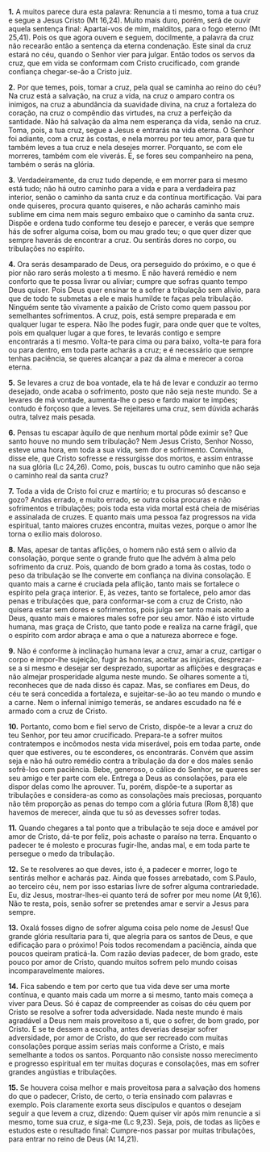 **1.** A muitos parece dura esta palavra: Renuncia a ti mesmo, toma a tua cruz e segue a Jesus Cristo (Mt 16,24). Muito mais duro, porém, será de ouvir aquela sentença final: Apartai-vos de mim, malditos, para o fogo eterno (Mt 25,41). Pois os que agora ouvem e seguem, docilmente, a palavra da cruz não recearão então a sentença da eterna condenação. Este sinal da cruz estará no céu, quando o Senhor vier para julgar. Então todos os servos da cruz, que em vida se conformam com Cristo crucificado, com grande confiança chegar-se-ão a Cristo juiz.

**2.** Por que temes, pois, tomar a cruz, pela qual se caminha ao reino do céu? Na cruz está a salvação, na cruz a vida, na cruz o amparo contra os inimigos, na cruz a abundância da suavidade divina, na cruz a fortaleza do coração, na cruz o compêndio das virtudes, na cruz a perfeição da santidade. Não há salvação da alma nem esperança da vida, senão na cruz. Toma, pois, a tua cruz, segue a Jesus e entrarás na vida eterna. O Senhor foi adiante, com a cruz às costas, e nela morreu por teu amor, para que tu também leves a tua cruz e nela desejes morrer. Porquanto, se com ele morreres, também com ele viverás. E, se fores seu companheiro na pena, também o serás na glória.

**3.** Verdadeiramente, da cruz tudo depende, e em morrer para si mesmo está tudo; não há outro caminho para a vida e para a verdadeira paz interior, senão o caminho da santa cruz e da contínua mortificação. Vai para onde quiseres, procura quanto quiseres, e não acharás caminho mais sublime em cima nem mais seguro embaixo que o caminho da santa cruz. Dispõe e ordena tudo conforme teu desejo e parecer, e verás que sempre hás de sofrer alguma coisa, bom ou mau grado teu; o que quer dizer que sempre haverás de encontrar a cruz. Ou sentirás dores no corpo, ou tribulações no espírito.

**4.** Ora serás desamparado de Deus, ora perseguido do próximo, e o que é pior não raro serás molesto a ti mesmo. E não haverá remédio e nem conforto que te possa livrar ou aliviar; cumpre que sofras quanto tempo Deus quiser. Pois Deus quer ensinar te a sofrer a tribulação sem alívio, para que de todo te submetas a ele e mais humilde te faças pela tribulação. Ninguém sente tão vivamente a paixão de Cristo como quem passou por semelhantes sofrimentos. A cruz, pois, está sempre preparada e em qualquer lugar te espera. Não lhe podes fugir, para onde quer que te voltes, pois em qualquer lugar a que fores, te levarás contigo e sempre encontrarás a ti mesmo. Volta-te para cima ou para baixo, volta-te para fora ou para dentro, em toda parte acharás a cruz; e é necessário que sempre tenhas paciência, se queres alcançar a paz da alma e merecer a coroa eterna.

**5.** Se levares a cruz de boa vontade, ela te há de levar e conduzir ao termo desejado, onde acaba o sofrimento, posto que não seja neste mundo. Se a levares de má vontade, aumenta-lhe o peso e fardo maior te impões; contudo é forçoso que a leves. Se rejeitares uma cruz, sem dúvida acharás outra, talvez mais pesada.

**6.** Pensas tu escapar àquilo de que nenhum mortal pôde eximir se? Que santo houve no mundo sem tribulação? Nem Jesus Cristo, Senhor Nosso, esteve uma hora, em toda a sua vida, sem dor e sofrimento. Convinha, disse ele, que Cristo sofresse e ressurgisse dos mortos, e assim entrasse na sua glória (Lc 24,26). Como, pois, buscas tu outro caminho que não seja o caminho real da santa cruz?

**7.** Toda a vida de Cristo foi cruz e martírio; e tu procuras só descanso e gozo? Andas errado, e muito errado, se outra coisa procuras e não sofrimentos e tribulações; pois toda esta vida mortal está cheia de misérias e assinalada de cruzes. E quanto mais uma pessoa faz progressos na vida espiritual, tanto maiores cruzes encontra, muitas vezes, porque o amor lhe torna o exílio mais doloroso.

**8.** Mas, apesar de tantas aflições, o homem não está sem o alívio da consolação, porque sente o grande fruto que lhe advém à alma pelo sofrimento da cruz. Pois, quando de bom grado a toma às costas, todo o peso da tribulação se lhe converte em confiança na divina consolação. E quanto mais a carne é cruciada pela aflição, tanto mais se fortalece o espírito pela graça interior. E, às vezes, tanto se fortalece, pelo amor das penas e tribulações que, para conformar-se com a cruz de Cristo, não quisera estar sem dores e sofrimentos, pois julga ser tanto mais aceito a Deus, quanto mais e maiores males sofre por seu amor. Não é isto virtude humana, mas graça de Cristo, que tanto pode e realiza na carne frágil, que o espírito com ardor abraça e ama o que a natureza aborrece e foge.

**9.** Não é conforme à inclinação humana levar a cruz, amar a cruz, cartigar o corpo e impor-lhe sujeição, fugir às honras, aceitar as injúrias, desprezar-se a si mesmo e desejar ser desprezado, suportar as aflições e desgraças e não almejar prosperidade alguma neste mundo. Se olhares somente a ti, reconheces que de nada disso és capaz. Mas, se confiares em Deus, do céu te será concedida a fortaleza, e sujeitar-se-ão ao teu mando o mundo e a carne. Nem o infernal inimigo temerás, se andares escudado na fé e armado com a cruz de Cristo.

**10.** Portanto, como bom e fiel servo de Cristo, dispõe-te a levar a cruz do teu Senhor, por teu amor crucificado. Prepara-te a sofrer muitos contratempos e incômodos nesta vida miserável, pois em todaa parte, onde quer que estiveres, ou te esconderes, os encontrarás. Convém que assim seja e não há outro remédio contra a tribulação da dor e dos males senão sofrê-los com paciência. Bebe, generoso, o cálice do Senhor, se queres ser seu amigo e ter parte com ele. Entrega a Deus as consolações, para ele dispor delas como lhe aprouver. Tu, porém, dispõe-te a suportar as tribulações e considera-as como as consolações mais preciosas, porquanto não têm proporção as penas do tempo com a glória futura (Rom 8,18) que havemos de merecer, ainda que tu só as devesses sofrer todas.

**11.** Quando chegares a tal ponto que a tribulação te seja doce e amável por amor de Cristo, dá-te por feliz, pois achaste o paraíso na terra. Enquanto o padecer te é molesto e procuras fugir-lhe, andas mal, e em toda parte te persegue o medo da tribulação.

**12.** Se te resolveres ao que deves, isto é, a padecer e morrer, logo te sentirás melhor e acharás paz. Ainda que fosses arrebatado, com S.Paulo, ao terceiro céu, nem por isso estarias livre de sofrer alguma contrariedade. Eu, diz Jesus, mostrar-lhes-ei quanto terá de sofrer por meu nome (At 9,16). Não te resta, pois, senão sofrer se pretendes amar e servir a Jesus para sempre.

**13.** Oxalá fosses digno de sofrer alguma coisa pelo nome de Jesus! Que grande glória resultaria para ti, que alegria para os santos de Deus, e que edificação para o próximo! Pois todos recomendam a paciência, ainda que poucos queiram praticá-la. Com razão devias padecer, de bom grado, este pouco por amor de Cristo, quando muitos sofrem pelo mundo coisas incomparavelmente maiores.

**14.** Fica sabendo e tem por certo que tua vida deve ser uma morte contínua, e quanto mais cada um morre a si mesmo, tanto mais começa a viver para Deus. Só é capaz de compreender as coisas do céu quem por Cristo se resolve a sofrer toda adversidade. Nada neste mundo é mais agradável a Deus nem mais proveitoso a ti, que o sofrer, de bom grado, por Cristo. E se te dessem a escolha, antes deverias desejar sofrer adversidade, por amor de Cristo, do que ser recreado com muitas consolações porque assim serias mais conforme a Cristo, e mais semelhante a todos os santos. Porquanto não consiste nosso merecimento e progresso espiritual em ter muitas doçuras e consolações, mas em sofrer grandes angústias e tribulações.

**15.** Se houvera coisa melhor e mais proveitosa para a salvação dos homens do que o padecer, Cristo, de certo, o teria ensinado com palavras e exemplo. Pois claramente exorta seus discípulos e quantos o desejam seguir a que levem a cruz, dizendo: Quem quiser vir após mim renuncie a si mesmo, tome sua cruz, e siga-me (Lc 9,23). Seja, pois, de todas as lições e estudos este o resultado final: Cumpre-nos passar por muitas tribulações, para entrar no reino de Deus (At 14,21).

